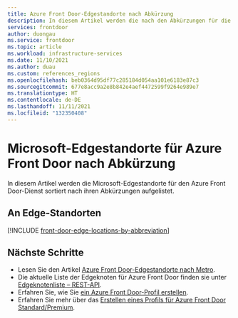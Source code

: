 ```yaml
---
title: Azure Front Door-Edgestandorte nach Abkürzung
description: In diesem Artikel werden die nach den Abkürzungen für die Edgestandorte sortierten Azure Front Door-Edgestandorte aufgelistet.
services: frontdoor
author: duongau
ms.service: frontdoor
ms.topic: article
ms.workload: infrastructure-services
ms.date: 11/10/2021
ms.author: duau
ms.custom: references_regions
ms.openlocfilehash: beb0364d95df77c285184d054aa101e6183e87c3
ms.sourcegitcommit: 677e8acc9a2e8b842e4aef4472599f9264e989e7
ms.translationtype: HT
ms.contentlocale: de-DE
ms.lasthandoff: 11/11/2021
ms.locfileid: "132350408"
---
```

# <a name="microsoft-edge-locations-by-abbreviation-for-azure-front-door"></a>Microsoft-Edgestandorte für Azure Front Door nach Abkürzung

In diesem Artikel werden die Microsoft-Edgestandorte für den Azure Front Door-Dienst sortiert nach ihren Abkürzungen aufgelistet.

## <a name="edge-locations"></a>An Edge-Standorten

[!INCLUDE [front-door-edge-locations-by-abbreviation](../../includes/front-door-edge-locations-by-abbreviation.md)]

## <a name="next-steps"></a>Nächste Schritte

* Lesen Sie den Artikel [Azure Front Door-Edgestandorte nach Metro](edge-locations-by-region.md).
* Die aktuelle Liste der Edgeknoten für Azure Front Door finden sie unter [Edgeknotenliste – REST-API](/rest/api/cdn/edge-nodes/list).
* Erfahren Sie, wie Sie [ein Azure Front Door-Profil erstellen](quickstart-create-front-door.md).
* Erfahren Sie mehr über das [Erstellen eines Profils für Azure Front Door Standard/Premium](standard-premium/create-front-door-portal.md).
